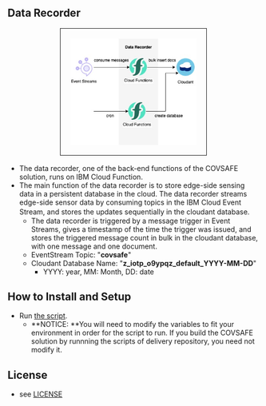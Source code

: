 ## Data Recorder
<center><img src="./img/datarecorder.jpg" width="50%" border="1" style="padding: 20px"></center>

- The data recorder, one of the back-end functions of the COVSAFE solution, runs on IBM Cloud Function.
- The main function of the data recorder is to store edge-side sensing data in a persistent database in the cloud. The data recorder streams edge-side sensor data by consuming topics in the IBM Cloud Event Stream, and stores the updates sequentially in the cloudant database.　
    - The data recorder is triggered by a message trigger in Event Streams, gives a timestamp of the time the trigger was issued, and stores the triggered message count in bulk in the cloudant database, with one message and one document.
    - EventStream Topic: "**covsafe**"
    - Cloudant Database Name: "**z\_iotp\_o9ypqz\_default\_YYYY-MM-DD**"
        - YYYY: year, MM: Month, DD: date

## How to Install and Setup

- Run [the script](./cloud-functions/configure.sh).
  - **NOTICE: **You will need to modify the variables to fit your environment in order for the script to run.
      If you build the COVSAFE solution by runnning the scripts of delivery repository, you need not modify it.

## License
- see [LICENSE](./LICENSE)

